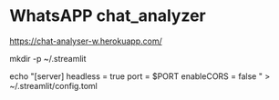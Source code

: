 # WhatsAPP chat_analyzer

https://chat-analyser-w.herokuapp.com/















mkdir -p ~/.streamlit

echo "[server]
headless = true
port = $PORT
enableCORS = false
" > ~/.streamlit/config.toml
